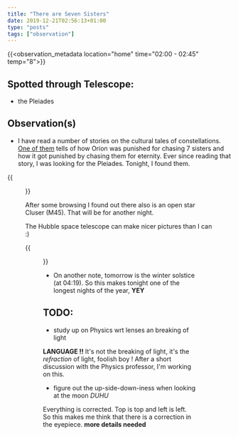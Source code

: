 ```yaml
---
title: "There are Seven Sisters"
date: 2019-12-21T02:56:13+01:00
type: "posts"
tags: ["observation"]
---
```


{{<observation_metadata location="home" time="02:00 - 02:45" temp="8">}}

## Spotted through Telescope:

* the Pleiades

## Observation(s)

* I have read a number of stories on the cultural tales of constellations. [One of them](https://experienceastronomy.com/pleiades-seven-sisters/) tells of how Orion was punished for chasing 7 sisters and how it got punished by chasing them for eternity. Ever since reading that story, I was looking for the Pleiades. Tonight, I found them.

{{<figure position="center" src="/weblog/images/as_20191221_pleiades.jpg" title="The Pleiades">}}

After some browsing I found out there also is an open star Cluser (M45). That will be for another night.

The Hubble space telescope can make nicer pictures than I can :)

{{<figure position="center" src="https://upload.wikimedia.org/wikipedia/commons/e/e1/M45map.jpg" title="">}}

* On another note, tomorrow is the winter solstice (at 04:19). So this makes tonight one of the longest nights of the year, **YEY**

## TODO:

* study up on Physics wrt lenses an breaking of light

**LANGUAGE !!** It's not the breaking of light, it's the *refraction* of light, foolish boy ! After a short discussion with the Physics professor, I'm working on this.

* figure out the up-side-down-iness when looking at the moon *DUHU*

Everything is corrected. Top is top and left is left. So this makes me think that there is a correction in the eyepiece. **more details needed**